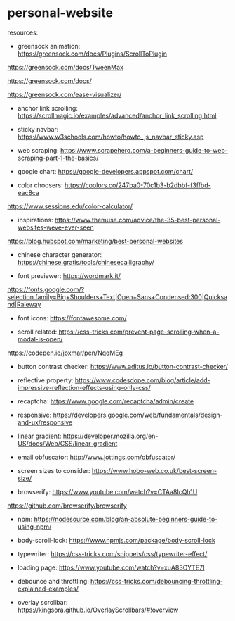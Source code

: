 # personal-website

resources:

- greensock animation: https://greensock.com/docs/Plugins/ScrollToPlugin

https://greensock.com/docs/TweenMax

https://greensock.com/docs/

https://greensock.com/ease-visualizer/

- anchor link scrolling: https://scrollmagic.io/examples/advanced/anchor_link_scrolling.html

- sticky navbar: https://www.w3schools.com/howto/howto_js_navbar_sticky.asp

- web scraping: https://www.scrapehero.com/a-beginners-guide-to-web-scraping-part-1-the-basics/

- google chart: https://google-developers.appspot.com/chart/

- color choosers: https://coolors.co/247ba0-70c1b3-b2dbbf-f3ffbd-eac8ca

https://www.sessions.edu/color-calculator/

- inspirations: https://www.themuse.com/advice/the-35-best-personal-websites-weve-ever-seen

https://blog.hubspot.com/marketing/best-personal-websites

- chinese character generator: https://chinese.gratis/tools/chinesecalligraphy/

- font previewer: https://wordmark.it/

https://fonts.google.com/?selection.family=Big+Shoulders+Text|Open+Sans+Condensed:300|Quicksand|Raleway

- font icons: https://fontawesome.com/

- scroll related: https://css-tricks.com/prevent-page-scrolling-when-a-modal-is-open/

https://codepen.io/joxmar/pen/NqqMEg

- button contrast checker: https://www.aditus.io/button-contrast-checker/

- reflective property: https://www.codesdope.com/blog/article/add-impressive-reflection-effects-using-only-css/

- recaptcha: https://www.google.com/recaptcha/admin/create

- responsive: https://developers.google.com/web/fundamentals/design-and-ux/responsive

- linear gradient: https://developer.mozilla.org/en-US/docs/Web/CSS/linear-gradient

- email obfuscator: http://www.jottings.com/obfuscator/

- screen sizes to consider: https://www.hobo-web.co.uk/best-screen-size/

- browserify: https://www.youtube.com/watch?v=CTAa8IcQh1U

https://github.com/browserify/browserify

- npm: https://nodesource.com/blog/an-absolute-beginners-guide-to-using-npm/

- body-scroll-lock: https://www.npmjs.com/package/body-scroll-lock

- typewriter: https://css-tricks.com/snippets/css/typewriter-effect/

- loading page: https://www.youtube.com/watch?v=xuA83OYTE7I

- debounce and throttling: https://css-tricks.com/debouncing-throttling-explained-examples/

- overlay scrollbar: https://kingsora.github.io/OverlayScrollbars/#!overview